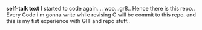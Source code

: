 
**self-talk text**
I started to code again.... woo...gr8.. Hence there is this repo..
Every Code i m gonna write while revising C will be commit to this repo.
and this is my fist experience with GIT and repo stuff..
